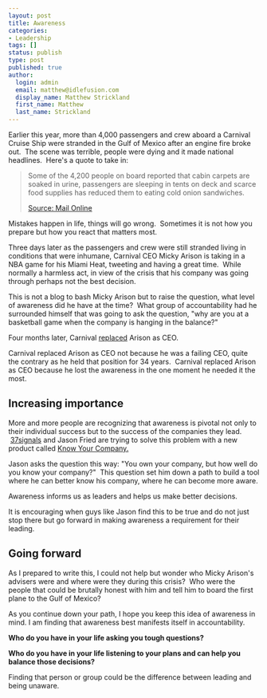 ```yaml
---
layout: post
title: Awareness
categories:
- Leadership
tags: []
status: publish
type: post
published: true
author:
  login: admin
  email: matthew@idlefusion.com
  display_name: Matthew Strickland
  first_name: Matthew
  last_name: Strickland
---
```

Earlier this year, more than 4,000 passengers and crew aboard a Carnival Cruise Ship were stranded in the Gulf of Mexico after an engine fire broke out.  The scene was terrible, people were dying and it made national headlines.  Here's a quote to take in:
<blockquote>Some of the 4,200 people on board reported that cabin carpets are soaked in urine, passengers are sleeping in tents on deck and scarce food supplies has reduced them to eating cold onion sandwiches.

[Source: Mail Online](http://www.dailymail.co.uk/news/article-2277914/Carnival-Triumph-CEO-Micky-Arison-takes-basketball-game-thousands-suffer.html)</blockquote>
Mistakes happen in life, things will go wrong.  Sometimes it is not how you prepare but how you react that matters most.

Three days later as the passengers and crew were still stranded living in conditions that were inhumane, Carnival CEO Micky Arison is taking in a NBA game for his Miami Heat, tweeting and having a great time.  While normally a harmless act, in view of the crisis that his company was going through perhaps not the best decision.

This is not a blog to bash Micky Arison but to raise the question, what level of awareness did he have at the time?  What group of accountability had he surrounded himself that was going to ask the question, "why are you at a basketball game when the company is hanging in the balance?"

Four months later, Carnival [replaced](http://www.usatoday.com/story/travel/news/2013/06/25/carnival-ceo-replaced/2456731/) Arison as CEO.

Carnival replaced Arison as CEO not because he was a failing CEO, quite the contrary as he held that position for 34 years.  Carnival replaced Arison as CEO because he lost the awareness in the one moment he needed it the most.

## Increasing importance

More and more people are recognizing that awareness is pivotal not only to their individual success but to the success of the companies they lead.  [37signals](http://37signals.com) and Jason Fried are trying to solve this problem with a new product called [Know Your Company.](https://knowyourcompany.com/)

Jason asks the question this way: "You own your company, but how well do you know your company?"  This question set him down a path to build a tool where he can better know his company, where he can become more aware.

Awareness informs us as leaders and helps us make better decisions.

It is encouraging when guys like Jason find this to be true and do not just stop there but go forward in making awareness a requirement for their leading.

## Going forward

As I prepared to write this, I could not help but wonder who Micky Arison's advisers were and where were they during this crisis?  Who were the people that could be brutally honest with him and tell him to board the first plane to the Gulf of Mexico?

As you continue down your path, I hope you keep this idea of awareness in mind. I am finding that awareness best manifests itself in accountability.

<strong>Who do you have in your life asking you tough questions?</strong>

<strong>Who do you have in your life listening to your plans and can help you balance those decisions?</strong>

Finding that person or group could be the difference between leading and being unaware.
